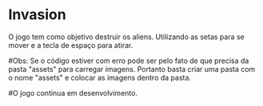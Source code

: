 # Invasion
O jogo tem como objetivo destruir os aliens.
Utilizando as setas para se mover e a tecla de espaço para atirar.


#Obs:
Se o código estiver com erro pode ser pelo fato de que precisa da pasta "assets" para carregar imagens.
Portanto basta criar uma pasta com o nome "assets" e colocar as imagens dentro da pasta.

#O jogo continua em desenvolvimento.
